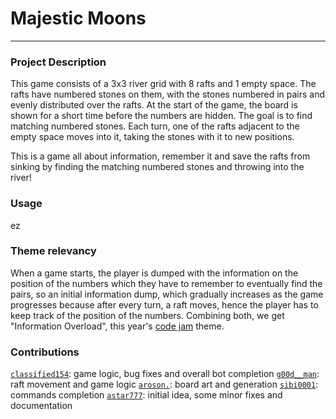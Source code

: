 # Majestic Moons

---

### **Project Description**
This game consists of a 3x3 river grid with 8 rafts and 1 empty space. The rafts have numbered stones on them, with the stones numbered in pairs and evenly distributed over the rafts. At the start of the game, the board is shown for a short time before the numbers are hidden. The goal is to find matching numbered stones. Each turn, one of the rafts adjacent to the empty space moves into it, taking the stones with it to new positions.

This is a game all about information, remember it and save the rafts from sinking by finding the matching numbered stones and throwing into the river!

### **Usage**
ez

### **Theme relevancy**
When a game starts, the player is dumped with the information on the position of the numbers which they have to remember to eventually find the pairs, so an initial information dump, which gradually increases as the game progresses because after every turn, a raft moves, hence the player has to keep track of the position of the numbers. Combining both, we get "Information Overload", this year's [code jam](https://www.pythondiscord.com/events/code-jams/11) theme.

### **Contributions**
[`classified154`](https://github.com/Classified154): game logic, bug fixes and overall bot completion
[`g00d__man`](https://github.com/Sai-Prabhav): raft movement and game logic
[`aroson.`](https://github.com/Aroson1): board art and generation
[`sibi0001`](https://github.com/Sibi-Agilan-17): commands completion
[`astar777`](https://github.com/Astar-777): initial idea, some minor fixes and documentation
